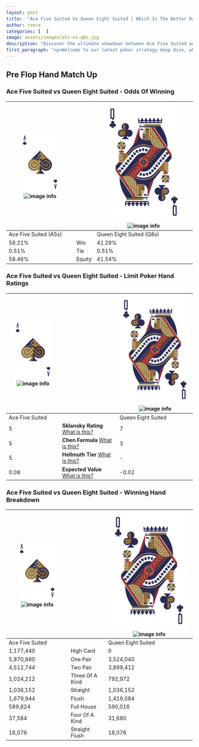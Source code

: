 ```yaml
---
layout: post
title:  "Ace Five Suited Vs Queen Eight Suited | Which Is The Better Hand In Poker? A Complete Guide"
author: reece
categories: [  ]
image: assets/images/a5s-vs-q8s.jpg
description: "Discover the ultimate showdown between Ace Five Suited and Queen Eight Suited in poker! Uncover the odds, strategies, and scenarios where one hand triumphs over the other. Get ready to up your poker game with this thrilling analysis."
first_paragraph: "<p>Welcome to our latest poker strategy deep dive, where we're pitting two distinct hands against each other in a high-stakes showdown: Ace Five Suited vs Queen Eight Suited.</p><p>In the dynamic world of poker, every decision counts, and knowing which hand holds the upper hand is key to your success at the table.</p><p>In this article, we'll dissect these two hands, explore the scenarios where one dominates the other, and equip you with the knowledge to make strategic choices that can tip the odds in your favor.</p><p>Get ready to unravel the intriguing dynamics of these poker hands and elevate your game to new heights.</p>"
---
```




[comment]: # (sp0)

## Pre Flop Hand Match Up

<div class="table hand-ratings" markdown="1"> 



### Ace Five Suited vs Queen Eight Suited - Odds Of Winning


    
| ![image info](assets/images/hand1/A.png) ![image info](assets/images/hand1/5s.png) |  | ![image info](assets/images/hand2/Q.png) ![image info](assets/images/hand2/8s.png) |
| -------- | -------- | -------- |
| Ace Five Suited (A5s) |  | Queen Eight Suited (Q8s) |
| 58.21% | Win | 41.29% |
| 0.51% | Tie | 0.51% |
| 58.46% | Equity | 41.54% |




[comment]: # (sp1)



### Ace Five Suited vs Queen Eight Suited - Limit Poker Hand Ratings


    
| ![image info](assets/images/hand1/A.png) ![image info](assets/images/hand1/5s.png) |  | ![image info](assets/images/hand2/Q.png) ![image info](assets/images/hand2/8s.png) |
| -------- | -------- | -------- |
| Ace Five Suited |  | Queen Eight Suited |
| 5 | **Sklansky Rating** [What is this?](/sklansky-rating-explained) | 7 |
| 5 | **Chen Formula** [What is this?](/chen-formula-explained) | 3 |
| 5 | **Hellmuth Tier** [What is this?](/Hellmuth-tier-explained) | - |
| 0.08 | **Expected Value** [What is this?](/expected-value-explained) | -0.02 |




[comment]: # (sp2)



### Ace Five Suited vs Queen Eight Suited - Winning Hand Breakdown


    
| ![image info](assets/images/hand1/A.png) ![image info](assets/images/hand1/5s.png) |  | ![image info](assets/images/hand2/Q.png) ![image info](assets/images/hand2/8s.png) |
| -------- | -------- | -------- |
| Ace Five Suited |  | Queen Eight Suited |
| 1,177,440 | High Card | 0 |
| 5,870,880 | One Pair | 3,524,040 |
| 4,512,744 | Two Pair | 3,899,412 |
| 1,024,212 | Three Of A Kind | 792,972 |
| 1,036,152 | Straight | 1,036,152 |
| 1,679,944 | Flush | 1,419,084 |
| 589,824 | Full House | 590,016 |
| 37,584 | Four Of A Kind | 31,680 |
| 18,076 | Straight Flush | 18,076 |




[comment]: # (sp3)



</div>

[comment]: # (sp4)



[comment]: # (sp5)

